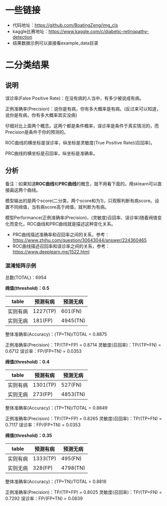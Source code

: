 # 一些链接
* 代码地址：https://github.com/BoatingZeng/img_cls
* kaggle比赛地址：https://www.kaggle.com/c/diabetic-retinopathy-detection
* 结果数据示例可以直接看example_data目录

# 二分类结果

## 说明
误诊率(False Positive Rate)：在没有病的人当中，有多少被说成有病。

正例准确率(Precision)：说你是有病，你有多大概率是有病。(反过来可以知道，说你是有病，你有多大概率其实没病)

仔细对比上面两个概念。这两个都是条件概率，误诊率是条件于真实情况的，而Precision是条件于你的预测的。

ROC曲线的横坐标是误诊率，纵坐标是灵敏度(True Positive Rate)(召回率)。

PRC曲线的横坐标是召回率，纵坐标是准确率。

## 分析
备注：如果知道**ROC曲线**和**PRC曲线**的概念，就不用看下面的。用sklearn可以直接画这两个曲线。

模型输出的是两个score(二分类，两个score和为1)，只观察判断有病score。设置不同阀值，当有病score高于阀值，就判断为有病。

模型Performance(正例准确率(Precision)、(灵敏度)召回率、误诊率)随着阀值变化而变化，ROC曲线和PRC曲线就是描述这种变化关系。

* PRC曲线描述准确率和召回率之间的关系，参考：https://www.zhihu.com/question/30643044/answer/224360465
* ROC曲线描述召回率和误诊率之间的关系，参考：https://www.deeplearn.me/1522.html

### 混淆矩阵示例
总数(TOTAL)：6954

**阀值(threshold)：0.5**

table   |预测有病|预测无病|
--------|----------|--------
实则有病|  1227(TP)|  601(FN)
实则无病|   181(FP)|  4945(TN)

整体准确率(Accuracy)：(TP+TN)/TOTAL = 0.8875

正例准确率(Precision)：TP/(TP+FP) = 0.8714
灵敏度(召回率)：TP/(TP+FN) = 0.6712
误诊率：FP/(FP+TN) = 0.0353


**阀值(threshold)：0.4**

table   |预测有病|预测无病|
--------|----------|--------
实则有病|  1301(TP)|  527(FN)
实则无病|   273(FP)|  4853(TN)

整体准确率(Accuracy)：(TP+TN)/TOTAL = 0.8849

正例准确率(Precision)：TP/(TP+FP) = 0.8265
灵敏度(召回率)：TP/(TP+FN) = 0.7117
误诊率：FP/(FP+TN) = 0.0353


**阀值(threshold)：0.35**

table   |预测有病|预测无病|
--------|----------|--------
实则有病|  1333(TP)|  495(FN)
实则无病|   328(FP)|  4798(TN)

整体准确率(Accuracy)：(TP+TN)/TOTAL = 0.8816

正例准确率(Precision)：TP/(TP+FP) = 0.8025
灵敏度(召回率)：TP/(TP+FN) = 0.7292
误诊率：FP/(FP+TN) = 0.0639